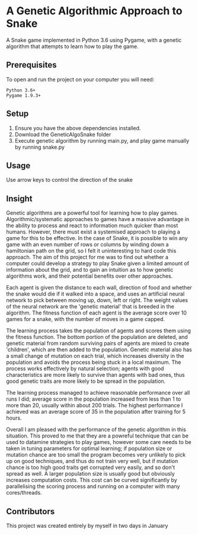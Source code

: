 # A Genetic Algorithmic Approach to Snake

A Snake game implemented in Python 3.6 using Pygame, with a genetic algorithm that attempts to learn how to play the game.

## Prerequisites

To open and run the project on your computer you will need:

```
Python 3.6+
Pygame 1.9.3+
```

## Setup

1) Ensure you have the above dependencies installed.
2) Download the GeneticAlgoSnake folder
3) Execute genetic algorithm by running main.py, and play game manually by running snake.py

## Usage

Use arrow keys to control the direction of the snake

## Insight

Genetic algorithms are a powerful tool for learning how to play games. Algorithmic/systematic approaches to games have a massive advantage in the ability to process and react to information much quicker than most humans. However, there must exist a systemised approach to playing a game for this to be effective. In the case of Snake, it is possible to win any game with an even number of rows or columns by winding down a hamiltonian path on the grid, so I felt it uninteresting to hard code this approach. The aim of this project for me was to find out whether a computer could develop a strategy to play Snake given a limited amount of information about the grid, and to gain an intuition as to how genetic algorithms work, and their potential benefits over other approaches.

Each agent is given the distance to each wall, direction of food and whether the snake would die if it walked into a space, and uses an artificial neural network to pick between moving up, down, left or right. The weight values of the neural network are the 'genetic material' that is breeded in the algorithm. The fitness function of each agent is the average score over 10 games for a snake, with the number of moves in a game capped.

The learning process takes the population of agents and scores them using the fitness function. The bottom portion of the population are deleted, and genetic material from random surviving pairs of agents are mixed to create 'children', which are then added to the population. Genetic material also has a small change of mutation on each trial, which increases diversity in the population and avoids the process being stuck in a local maximum. The process works effectively by natural selection; agents with good characteristics are more likely to survive than agents with bad ones, thus good genetic traits are more likely to be spread in the population.

The learning process managed to achieve reasonable performance over all runs I did; average score in the population increased from less than 1 to more than 20, usually within about 200 trials. The highest performance I achieved was an average score of 35 in the population after training for 5 hours.

Overall I am pleased with the performance of the genetic algorithm in this situation. This proved to me that they are a powreful technique that can be used to datamine strategies to play games, however some care needs to be taken in tuning parameters for optimal learning; if population size or mutation chance are too small the program becomes very unlikely to pick up on good techniques, and thus do not train very well, but if mutation chance is too high good traits get corrupted very easily, and so don't spread as well. A larger population size is usually good but obviously increases computation costs. This cost can be curved significantly by parallelising the scoring process and running on a computer with many cores/threads.

## Contributors

This project was created entirely by myself in two days in January
